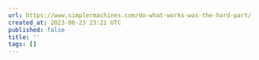 ```yaml
---
url: https://www.simplermachines.com/do-what-works-was-the-hard-part/
created_at: 2023-06-23 23:21 UTC
published: false
title: ''
tags: []
---
```



